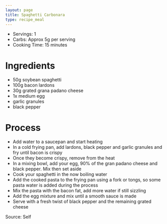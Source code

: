 ```yaml
---
layout: page
title: Spaghetti Carbonara
type: recipe_meal
---
```


* Servings: 1
* Carbs: Approx 5g per serving
* Cooking Time: 15 minutes

# Ingredients
* 50g soybean spaghetti
* 100g bacon lardons
* 30g grated grana padano cheese
* 1x medium egg
* garlic granules
* black pepper

# Process
* Add water to a saucepan and start heating
* In a cold frying pan, add lardons, black pepper and garlic granules and fry until bacon is crispy
* Once they become crispy, remove from the heat
* In a mixing bowl, add your egg, 90% of the gran padano cheese and black pepper. Mix then set aside
* Cook your spaghetti in the now boiling water
* Add the cooked pasta to the frying pan using a fork or tongs, so some pasta water is added during the process
* Mix the pasta with the bacon fat, add more water if still sizzling
* Add the egg mixture and mix until a smooth sauce is made
* Serve with a fresh twist of black pepper and the remaining grated cheese

Source: Self
